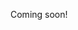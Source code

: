 Coming soon!

<!--

Talk about database views and "true" state.

That is, make the impossible states impossible. Everything else can be a view.

-->
